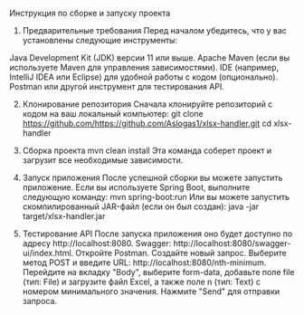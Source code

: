 Инструкция по сборке и запуску проекта
1. Предварительные требования
Перед началом убедитесь, что у вас установлены следующие инструменты:

Java Development Kit (JDK) версии 11 или выше.
Apache Maven (если вы используете Maven для управления зависимостями).
IDE (например, IntelliJ IDEA или Eclipse) для удобной работы с кодом (опционально).
Postman или другой инструмент для тестирования API.

2. Клонирование репозитория
Сначала клонируйте репозиторий с кодом на ваш локальный компьютер:
git clone https://github.com/https://github.com/Aslogas1/xlsx-handler.git
cd xlsx-handler

4. Сборка проекта
mvn clean install
Эта команда соберет проект и загрузит все необходимые зависимости.

5. Запуск приложения
После успешной сборки вы можете запустить приложение. Если вы используете Spring Boot, выполните следующую команду:
mvn spring-boot:run
Или вы можете запустить скомпилированный JAR-файл (если он был создан):
java -jar target/xlsx-handler.jar

7. Тестирование API
После запуска приложения оно будет доступно по адресу http://localhost:8080. Swagger: http://localhost:8080/swagger-ui/index.html. 
Откройте Postman.
Создайте новый запрос.
Выберите метод POST и введите URL: http://localhost:8080/nth-minimum.
Перейдите на вкладку "Body", выберите form-data, добавьте поле file (тип: File) и загрузите файл Excel, а также поле n (тип: Text) с номером минимального значения.
Нажмите "Send" для отправки запроса.
